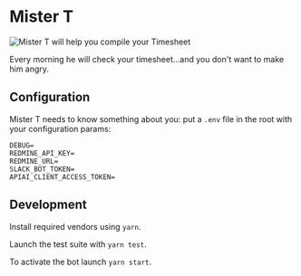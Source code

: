 Mister T
========

![Mister T will help you compile your Timesheet][mister-t]

[mister-t]: https://bestofthe80s.files.wordpress.com/2011/11/mr-t-real_2.jpg

Every morning he will check your timesheet...and you don't want to make him angry.

Configuration
-------------

Mister T needs to know something about you: put a `.env` file in the root with your configuration params:

```
DEBUG=
REDMINE_API_KEY=
REDMINE_URL=
SLACK_BOT_TOKEN=
APIAI_CLIENT_ACCESS_TOKEN=
```

Development
-----------

Install required vendors using `yarn`.

Launch the test suite with `yarn test`.

To activate the bot launch `yarn start`.